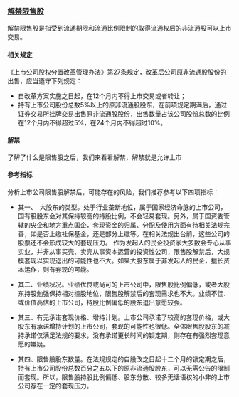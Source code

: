 ### [解禁限售股](http://baike.baidu.com/item/%E8%A7%A3%E7%A6%81%E9%99%90%E5%94%AE%E8%82%A1)

解禁限售股是指受到流通期限和流通比例限制的取得流通权后的非流通股可以上市交易。

#### 相关规定
《上市公司股权分置改革管理办法》第27条规定，改革后公司原非流通股股份的出售，应当遵守下列规定：
- 自改革方案实施之日起，在12个月内不得上市交易或者转让；
- 持有上市公司股份总数5%以上的原非流通股股东，在前项规定期满后，通过证券交易所挂牌交易出售原非流通股股份，出售数量占该公司股份总数的比例在12个月内不得超过5%，在24个月内不得超过10%。

#### 解禁
了解了什么是限售股之后，我们来看看解禁，解禁就是允许上市

#### 参考指标
分析上市公司限售股解禁后，可能存在的风险，我们推荐参考以下四项指标：
- 其一、　大股东的类型。处于行业垄断地位，属于国家经济命脉的上市公司，国有股股东会对其保持较高的持股比例，不会轻易套现。另外，属于国资委管辖的央企和地方重点国企，套现资金的归属、分配及使用方面有待相关法规完善，如是否上缴社保基金，还是部分上缴等。在相关法规出台前，这些公司的股票还不会形成较大的套现压力。
作为发起人的民企投资家大多数会专心从事实业，并非从事买壳、卖壳从事资本运营的投资性公司，限售股解禁后，大规模套现以实现退出的可能性也不大。如果大股东属于非发起人的民企，擅长资本运作，则有套现的可能。

- 其二、业绩状况。业绩优良或尚可的上市公司中，限售股比例偏低，或者大股东持股勉强保持相对控股地位，限售股解禁后的套现需求也不大。业绩不佳、或价值高估的上市公司，持股比例偏低的股东退出意愿较强。

- 其三、有无承诺套现价格、增持计划。上市公司承诺了较高的套现价格，或大股东有承诺增持计划的上市公司，套现的可能性也很低。全体限售股股东的减持承诺仅满足法规的要求，没有承诺更长时间的锁定期，则存在有强烈套现意愿的嫌疑。

- 其四、限售股股东数量。在法规规定的自股改之日起十二个月的锁定期之后，持有上市公司股份总数百分之五以下的原非流通股股东，可以无需公告的限制而套现。所以，限售股持股比例偏低、股东分散、较多无话语权的小非的上市公司存在一定的套现压力。
